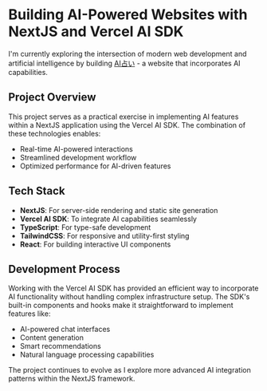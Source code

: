 # Building AI-Powered Websites with NextJS and Vercel AI SDK

I'm currently exploring the intersection of modern web development and artificial intelligence by building [AI占い](https://aiuranai.org) - a website that incorporates AI capabilities.

## Project Overview

This project serves as a practical exercise in implementing AI features within a NextJS application using the Vercel AI SDK. The combination of these technologies enables:

- Real-time AI-powered interactions
- Streamlined development workflow
- Optimized performance for AI-driven features

## Tech Stack

- **NextJS**: For server-side rendering and static site generation
- **Vercel AI SDK**: To integrate AI capabilities seamlessly
- **TypeScript**: For type-safe development
- **TailwindCSS**: For responsive and utility-first styling
- **React**: For building interactive UI components

## Development Process

Working with the Vercel AI SDK has provided an efficient way to incorporate AI functionality without handling complex infrastructure setup. The SDK's built-in components and hooks make it straightforward to implement features like:

- AI-powered chat interfaces
- Content generation
- Smart recommendations
- Natural language processing capabilities

The project continues to evolve as I explore more advanced AI integration patterns within the NextJS framework.
